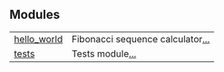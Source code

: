 
Modules
 ---
| | |
|:---|:---|
| [hello_world](./hello_world.md) | Fibonacci sequence calculator[...](./hello_world.md) |
| [tests](./hello_world-tests.md) | Tests module[...](./hello_world-tests.md) |
